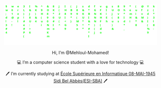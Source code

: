 ![matrix](./matrix.png)
<p align=center> Hi, I’m @Mehloul-Mohamed!</p>
<p align=center> 💻 I’m a computer science student with a love for technology 💻</p>
<p align=center> 🖊️ I’m currently studying at <a href='https://www.esi-sba.dz/fr/'>École Supérieure en Informatique 08-MAI-1945 Sidi Bel Abbès(ESI-SBA)</a> 🖊️</p>
